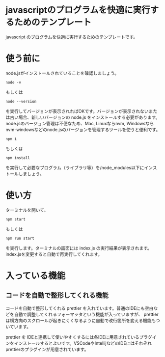 # javascriptのプログラムを快適に実行するためのテンプレート
javascript のプログラムを快適に実行するためのテンプレートです。

# 使う前に
node.jsがインストールされていることを確認しましょう。

```node -v```

もしくは

```node --version```

を実行してバージョンが表示されればOKです。バージョンが表示されないまたは古い場合、新しいバージョンの node.js をインストールする必要があります。node.jsのバージョン管理は不便なため、Mac, Linuxならnvm, Windowsならnvm-windowsなどのnode.jsのバージョンを管理するツールを使うと便利です。

```npm i```

もしくは

```npm install```

を実行して必要なプログラム（ライブラリ等）を/node_modules以下にインストールしましょう。

# 使い方
ターミナルを開いて、

```npm start```

もしくは

```npm run start```

を実行します。ターミナルの画面には index.js の実行結果が表示されます。index.jsを変更すると自動で再実行してくれます。

# 入っている機能
## コードを自動で整形してくれる機能
コードを自動で整形してくれる prettier を入れています。普通のIDEにも空白などを自動で調整してくれるフォーマッタという機能が入っていますが、 prettier は横方向のスクロールが起きにくくなるように自動で改行箇所を変える機能もついています。

prettier を IDEと連携して使いやすくするには各IDEに用意されているプラグインをインストールするとよいです。VSCodeやIntellijなどのIDEにはそれぞれprettierのプラグインが用意されています。

